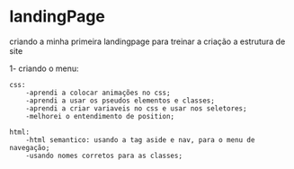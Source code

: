 # landingPage 


criando a minha primeira landingpage para treinar a criação a estrutura de site

1- criando o menu: 

    css:
        -aprendi a colocar animações no css;
        -aprendi a usar os pseudos elementos e classes;
        -aprendi a criar variaveis no css e usar nos seletores;
        -melhorei o entendimento de position;

    html:
        -html semantico: usando a tag aside e nav, para o menu de navegação;
        -usando nomes corretos para as classes;